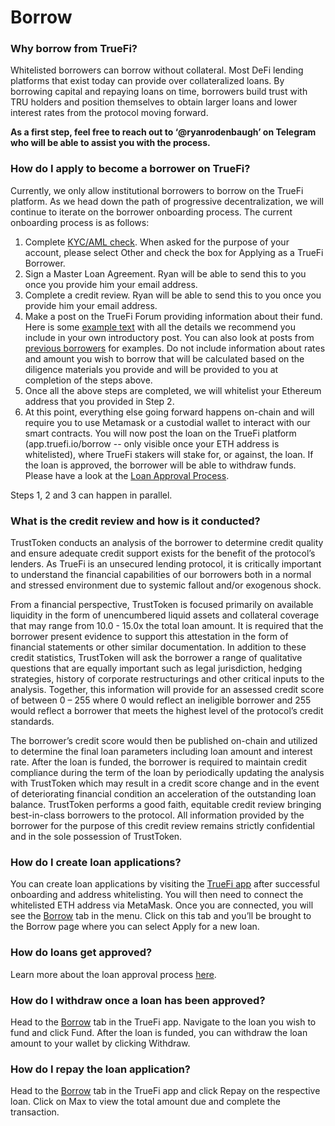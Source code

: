 # Borrow

### Why borrow from TrueFi?

Whitelisted borrowers can borrow without collateral. Most DeFi lending platforms that exist today can provide over collateralized loans. By borrowing capital and repaying loans on time, borrowers build trust with TRU holders and position themselves to obtain larger loans and lower interest rates from the protocol moving forward.

**As a first step, feel free to reach out to ‘@ryanrodenbaugh’ on Telegram who will be able to assist you with the process.**

### How do I apply to become a borrower on TrueFi?

Currently, we only allow institutional borrowers to borrow on the TrueFi platform. As we head down the path of progressive decentralization, we will continue to iterate on the borrower onboarding process. The current onboarding process is as follows:

1. Complete [KYC/AML check](https://app.trusttoken.com/choose-account-type). When asked for the purpose of your account, please select Other and check the box for Applying as a TrueFi Borrower.
2. Sign a Master Loan Agreement. Ryan will be able to send this to you once you provide him your email address.
3. Complete a credit review.  Ryan will be able to send this to you once you provide him your email address.
4. Make a post on the TrueFi Forum providing information about their fund. Here is some [example text](https://docs.google.com/document/d/1bRtFgfRrlUear-f6Rz7_18i-1pbPRkpxr-x6ubOaB24/edit) with all the details we recommend you include in your own introductory post. You can also look at posts from [previous borrowers](https://forum.truefi.io/c/borrower-requests/5) for examples. Do not include information about rates and amount you wish to borrow that will be calculated based on the diligence materials you provide and will be provided to you at completion of the steps above.
5. Once all the above steps are completed, we will whitelist your Ethereum address that you provided in Step 2.
6. At this point, everything else going forward happens on-chain and will require you to use Metamask or a custodial wallet to interact with our smart contracts. You will now post the loan on the TrueFi platform \(app.truefi.io/borrow -- only visible once your ETH address is whitelisted\), where TrueFi stakers will stake for, or against, the loan. If the loan is approved, the borrower will be able to withdraw funds. Please have a look at the [Loan Approval Process](loan-approval-process.md). 

Steps 1, 2 and 3 can happen in parallel. 

### **What is the credit review and how is it conducted?**

TrustToken conducts an analysis of the borrower to determine credit quality and ensure adequate credit support exists for the benefit of the protocol’s lenders. As TrueFi is an unsecured lending protocol, it is critically important to understand the financial capabilities of our borrowers both in a normal and stressed environment due to systemic fallout and/or exogenous shock. 

From a financial perspective, TrustToken is focused primarily on available liquidity in the form of unencumbered liquid assets and collateral coverage that may range from 10.0 - 15.0x the total loan amount. It is required that the borrower present evidence to support this attestation in the form of financial statements or other similar documentation. In addition to these credit statistics, TrustToken will ask the borrower a range of qualitative questions that are equally important such as legal jurisdiction, hedging strategies, history of corporate restructurings and other critical inputs to the analysis. Together, this information will provide for an assessed credit score of between 0 – 255 where 0 would reflect an ineligible borrower and 255 would reflect a borrower that meets the highest level of the protocol’s credit standards. 

The borrower’s credit score would then be published on-chain and utilized to determine the final loan parameters including loan amount and interest rate. After the loan is funded, the borrower is required to maintain credit compliance during the term of the loan by periodically updating the analysis with TrustToken which may result in a credit score change and in the event of deteriorating financial condition an acceleration of the outstanding loan balance. TrustToken performs a good faith, equitable credit review bringing best-in-class borrowers to the protocol. All information provided by the borrower for the purpose of this credit review remains strictly confidential and in the sole possession of TrustToken.

### How do I create loan applications? 

You can create loan applications by visiting the [TrueFi app](https://app.truefi.io/) after successful onboarding and address whitelisting. You will then need to connect the whitelisted ETH address via MetaMask. Once you are connected, you will see the [Borrow](http://app.truefi.io/borrow) tab in the menu. Click on this tab and you’ll be brought to the Borrow page where you can select Apply for a new loan.

### How do loans get approved? 

Learn more about the loan approval process [here](loan-approval-process.md). 

### How do I withdraw once a loan has been approved?

Head to the [Borrow](http://app.truefi.io/borrow) tab in the TrueFi app. Navigate to the loan you wish to fund and click Fund. After the loan is funded, you can withdraw the loan amount to your wallet by clicking Withdraw.

### How do I repay the loan application? 

Head to the [Borrow](http://app.truefi.io/borrow) tab in the TrueFi app and click Repay on the respective loan. Click on Max to view the total amount due and complete the transaction.

